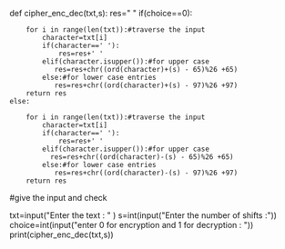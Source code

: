 def cipher_enc_dec(txt,s):
    res=" "
    if(choice==0):

        for i in range(len(txt)):#traverse the input
            character=txt[i]
            if(character==' '):
                res=res+' '
            elif(character.isupper()):#for upper case
               res=res+chr((ord(character)+(s) - 65)%26 +65)
            else:#for lower case entries
               res=res+chr((ord(character)+(s) - 97)%26 +97)
        return res
    else:

        for i in range(len(txt)):#traverse the input 
            character=txt[i]
            if(character==' '):
                res=res+' '
            elif(character.isupper()):#for upper case
              res=res+chr((ord(character)-(s) - 65)%26 +65)
            else:#for lower case entries
               res=res+chr((ord(character)-(s) - 97)%26 +97)
        return res

    
     
#give the input and check

txt=input("Enter the text : " )
s=int(input("Enter the number of shifts :"))
choice=int(input("enter 0 for encryption and 1 for decryption : "))
print(cipher_enc_dec(txt,s))


